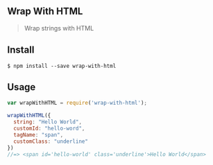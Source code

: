 ## Wrap With HTML
> Wrap strings with HTML

## Install
```
$ npm install --save wrap-with-html
```

## Usage 
```javascript
var wrapWithHTML = require('wrap-with-html');

wrapWithHTML({
  string: "Hello World",
  customId: "hello-word",
  tagName: "span",
  customClass: "underline"
})
//=> <span id='hello-world' class='underline'>Hello World</span>
```
